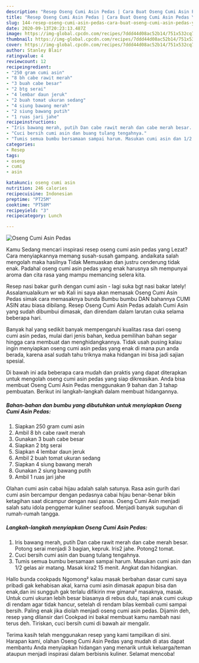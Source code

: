 ```yaml
---
description: "Resep Oseng Cumi Asin Pedas | Cara Buat Oseng Cumi Asin Pedas Yang Enak Banget"
title: "Resep Oseng Cumi Asin Pedas | Cara Buat Oseng Cumi Asin Pedas Yang Enak Banget"
slug: 144-resep-oseng-cumi-asin-pedas-cara-buat-oseng-cumi-asin-pedas-yang-enak-banget
date: 2020-09-13T20:23:13.487Z
image: https://img-global.cpcdn.com/recipes/7ddd44d08ac52b14/751x532cq70/oseng-cumi-asin-pedas-foto-resep-utama.jpg
thumbnail: https://img-global.cpcdn.com/recipes/7ddd44d08ac52b14/751x532cq70/oseng-cumi-asin-pedas-foto-resep-utama.jpg
cover: https://img-global.cpcdn.com/recipes/7ddd44d08ac52b14/751x532cq70/oseng-cumi-asin-pedas-foto-resep-utama.jpg
author: Stanley Blair
ratingvalue: 4
reviewcount: 12
recipeingredient:
- "250 gram cumi asin"
- "8 bh cabe rawit merah"
- "3 buah cabe besar"
- "2 btg serai"
- "4 lembar daun jeruk"
- "2 buah tomat ukuran sedang"
- "4 siung bawang merah"
- "2 siung bawang putih"
- "1 ruas jari jahe"
recipeinstructions:
- "Iris bawang merah, putih Dan cabe rawit merah dan cabe merah besar. Potong serai menjadi 3 bagian, kepruk. Iris2 jahe. Potong2 tomat."
- "Cuci bersih cumi asin dan buang tulang tengahnya."
- "Tumis semua bumbu bersamaan sampai harum. Masukan cumi asin dan 1/2 gelas air matang. Masak kira2 15 menit. Angkat dan hidangkan."
categories:
- Resep
tags:
- oseng
- cumi
- asin

katakunci: oseng cumi asin 
nutrition: 246 calories
recipecuisine: Indonesian
preptime: "PT25M"
cooktime: "PT58M"
recipeyield: "3"
recipecategory: Lunch

---
```



![Oseng Cumi Asin Pedas](https://img-global.cpcdn.com/recipes/7ddd44d08ac52b14/751x532cq70/oseng-cumi-asin-pedas-foto-resep-utama.jpg)

Kamu Sedang mencari inspirasi resep oseng cumi asin pedas yang Lezat? Cara menyiapkannya memang susah-susah gampang. andaikata salah mengolah maka hasilnya Tidak Memuaskan dan justru cenderung tidak enak. Padahal oseng cumi asin pedas yang enak harusnya sih mempunyai aroma dan cita rasa yang mampu memancing selera kita.

Resep nasi bakar gurih dengan cumi asin - lagi suka bgt nasi bakar lately! Assalamualaikum wr wb Kali ini saya akan memasak Oseng Cumi Asin Pedas simak cara memasaknya bunda Bumbu bumbu DAN bahannya CUMI ASIN atau biasa dibilang. Resep Oseng Cumi Asin Pedas adalah Cumi Asin yang sudah dibumbui dimasak, dan direndam dalam larutan cuka selama beberapa hari.

Banyak hal yang sedikit banyak mempengaruhi kualitas rasa dari oseng cumi asin pedas, mulai dari jenis bahan, kedua pemilihan bahan segar hingga cara membuat dan menghidangkannya. Tidak usah pusing kalau ingin menyiapkan oseng cumi asin pedas yang enak di mana pun anda berada, karena asal sudah tahu triknya maka hidangan ini bisa jadi sajian spesial.


Di bawah ini ada beberapa cara mudah dan praktis yang dapat diterapkan untuk mengolah oseng cumi asin pedas yang siap dikreasikan. Anda bisa membuat Oseng Cumi Asin Pedas menggunakan 9 bahan dan 3 tahap pembuatan. Berikut ini langkah-langkah dalam membuat hidangannya.

<!--inarticleads1-->

##### Bahan-bahan dan bumbu yang dibutuhkan untuk menyiapkan Oseng Cumi Asin Pedas:

1. Siapkan 250 gram cumi asin
1. Ambil 8 bh cabe rawit merah
1. Gunakan 3 buah cabe besar
1. Siapkan 2 btg serai
1. Siapkan 4 lembar daun jeruk
1. Ambil 2 buah tomat ukuran sedang
1. Siapkan 4 siung bawang merah
1. Gunakan 2 siung bawang putih
1. Ambil 1 ruas jari jahe


Olahan cumi asin cabai hijau adalah salah satunya. Rasa asin gurih dari cumi asin bercampur dengan pedasnya cabai hijau benar-benar bikin ketagihan saat dicampur dengan nasi panas. Oseng Cumi Asin menjadi salah satu idola penggemar kuliner seafood. Menjadi banyak suguhan di rumah-rumah tangga. 

<!--inarticleads2-->

##### Langkah-langkah menyiapkan Oseng Cumi Asin Pedas:

1. Iris bawang merah, putih Dan cabe rawit merah dan cabe merah besar. Potong serai menjadi 3 bagian, kepruk. Iris2 jahe. Potong2 tomat.
1. Cuci bersih cumi asin dan buang tulang tengahnya.
1. Tumis semua bumbu bersamaan sampai harum. Masukan cumi asin dan 1/2 gelas air matang. Masak kira2 15 menit. Angkat dan hidangkan.


Hallo bunda cookpads Ngomong² kalau masak berbahan dasar cumi saya pribadi gak kehabisan akal, karna cumi asin dimasak apapun bisa dan enak,dan ini sungguh gak terlalu difikirin mw gimana² masaknya, masak. Untuk cumi ukuran lebih besar biasanya di rebus dulu, tapi anak cumi cukup di rendam agar tidak hancur, setelah di rendam bilas kembali cumi sampai bersih. Paling enak jika diolah menjadi oseng cumi asin pedas. Dijamin deh, resep yang dilansir dari Cookpad ini bakal membuat kamu nambah nasi terus deh. Tiriskan, cuci bersih cumi di bawah air mengalir. 

Terima kasih telah menggunakan resep yang kami tampilkan di sini. Harapan kami, olahan Oseng Cumi Asin Pedas yang mudah di atas dapat membantu Anda menyiapkan hidangan yang menarik untuk keluarga/teman ataupun menjadi inspirasi dalam berbisnis kuliner. Selamat mencoba!
